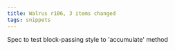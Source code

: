 ```yaml
---
title: Walrus r106, 3 items changed
tags: snippets
---
```


Spec to test block-passing style to 'accumulate' method
